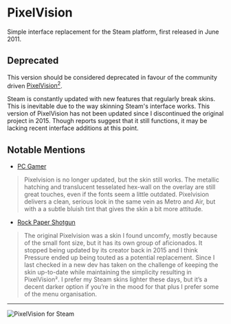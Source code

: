 # PixelVision
Simple interface replacement for the Steam platform, first released in June 2011.

## Deprecated
This version should be considered deprecated in favour of the community driven [PixelVision<sup>2</sup>](http://steamcommunity.com/groups/pixelvision2).

Steam is constantly updated with new features that regularly break skins. This is inevitable due to the way skinning Steam's interface works. This version of PixelVision has not been updated since I discontinued the original project in 2015. Though reports suggest that it still functions, it may be lacking recent interface additions at this point.

## Notable Mentions
* [PC Gamer](https://www.pcgamer.com/the-best-steam-skins/2/)
> Pixelvision is no longer updated, but the skin still works. The metallic hatching and translucent tesselated hex-wall on the overlay are still great touches, even if the fonts seem a little outdated. Pixelvision delivers a clean, serious look in the same vein as Metro and Air, but with a a subtle bluish tint that gives the skin a bit more attitude.
* [Rock Paper Shotgun](https://www.rockpapershotgun.com/2017/07/11/the-best-steam-skins/)
> The original Pixelvision was a skin I found uncomfy, mostly because of the small font size, but it has its own group of aficionados. It stopped being updated by its creator back in 2015 and I think Pressure ended up being touted as a potential replacement. Since I last checked in a new dev has taken on the challenge of keeping the skin up-to-date while maintaining the simplicity resulting in PixelVision². I prefer my Steam skins lighter these days, but it’s a decent darker option if you’re in the mood for that plus I prefer some of the menu organisation.
---
![PixelVision for Steam](https://i.imgur.com/ljlV04I.png)
